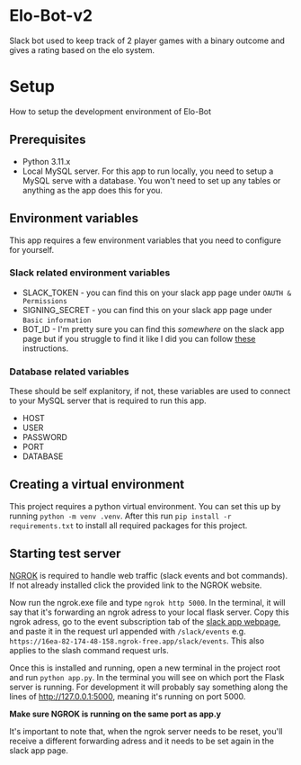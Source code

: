 # Elo-Bot-v2
Slack bot used to keep track of 2 player games with a binary outcome and gives a rating based on the elo system.

# Setup
How to setup the development environment of Elo-Bot

## Prerequisites
 - Python 3.11.x
 - Local MySQL server. For this app to run locally, you need to setup a MySQL serve with a database. You won't need to set up any tables or anything as the app does this for you.

## Environment variables
This app requires a few environment variables that you need to configure for yourself.
### Slack related environment variables
- SLACK_TOKEN - you can find this on your slack app page under `OAUTH & Permissions`
- SIGNING_SECRET - you can find this on your slack app page under `Basic information`
- BOT_ID - I'm pretty sure you can find this _somewhere_ on the slack app page but if you struggle to find it like I did you can follow
[these](https://stackoverflow.com/questions/54466903/how-can-a-slack-bot-find-out-its-own-id) instructions.

### Database related variables
These should be self explanitory, if not, these variables are used to connect to your MySQL server that is required to run this app.
- HOST
- USER
- PASSWORD
- PORT
- DATABASE

## Creating a virtual environment
This project requires a python virtual environment. You can set this up by running `python -m venv .venv`. After this run `pip install -r requirements.txt` to install all required packages for this project.

## Starting test server
[NGROK](https://ngrok.com/) is required to handle web traffic (slack events and bot commands). If not already installed click the provided link to the NGROK website.

Now run the ngrok.exe file and type `ngrok http 5000`. In the terminal, it will say that it's forwarding an ngrok adress to your local flask server. Copy this ngrok adress, go to the event subscription tab of the [slack app webpage](https://api.slack.com/apps), and paste it in the request url appended with `/slack/events` e.g. `https://16ea-82-174-48-158.ngrok-free.app/slack/events`. This also applies to the slash command request urls.

Once this is installed and running, open a new terminal in the project root and run `python app.py`. In the terminal you will see on which port the Flask server is running. For development it will probably say something along the lines of http://127.0.0.1:5000, meaning it's running on port 5000.

**Make sure NGROK is running on the same port as app.y**

It's important to note that, when the ngrok server needs to be reset, you'll receive a different forwarding adress and it needs to be set again in the slack app page.


